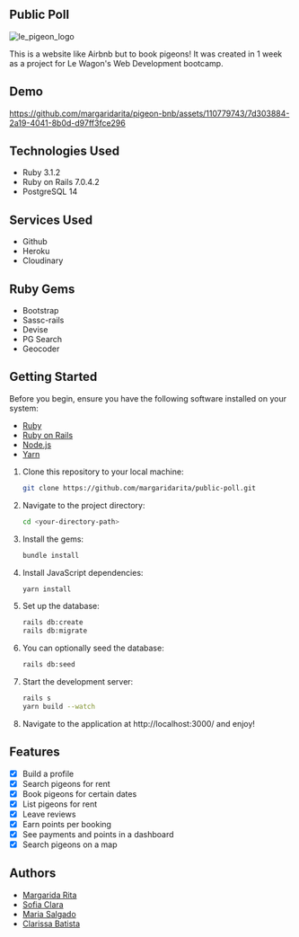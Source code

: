 ## Public Poll
![le_pigeon_logo](https://github.com/margaridarita/public-poll/assets/110779743/f39b81b7-0b95-4b03-bf4e-6a56203c90e2)

This is a website like Airbnb but to book pigeons! 
It was created in 1 week as a project for Le Wagon's Web Development bootcamp. 

## Demo
https://github.com/margaridarita/pigeon-bnb/assets/110779743/7d303884-2a19-4041-8b0d-d97ff3fce296

## Technologies Used
* Ruby 3.1.2
* Ruby on Rails 7.0.4.2
* PostgreSQL 14

## Services Used
* Github
* Heroku
* Cloudinary

## Ruby Gems
* Bootstrap
* Sassc-rails
* Devise
* PG Search
* Geocoder

## Getting Started
Before you begin, ensure you have the following software installed on your system:
- [Ruby](https://www.ruby-lang.org/en/documentation/installation/)
- [Ruby on Rails](https://rubyonrails.org/)
- [Node.js](https://nodejs.org/en/download/)
- [Yarn](https://classic.yarnpkg.com/en/docs/install/)
  
1. Clone this repository to your local machine:

   ```bash
   git clone https://github.com/margaridarita/public-poll.git

2. Navigate to the project directory:

   ```bash
   cd <your-directory-path>

3. Install the gems:

   ```bash
   bundle install

4. Install JavaScript dependencies:

   ```bash
   yarn install

5. Set up the database:

   ```bash
   rails db:create
   rails db:migrate

6. You can optionally seed the database:
   
   ```bash
   rails db:seed

7. Start the development server:
   
   ```bash
   rails s
   yarn build --watch
   
8. Navigate to the application at http://localhost:3000/ and enjoy!

## Features
- [X] Build a profile
- [X] Search pigeons for rent
- [x] Book pigeons for certain dates
- [X] List pigeons for rent
- [X] Leave reviews
- [X] Earn points per booking
- [X] See payments and points in a dashboard
- [X] Search pigeons on a map

## Authors
* [Margarida Rita](https://github.com/margaridarita)
* [Sofia Clara](https://github.com/sofiamfclara)
* [Maria Salgado](https://github.com/mariasaksalgado)
* [Clarissa Batista](https://github.com/clapbat)
